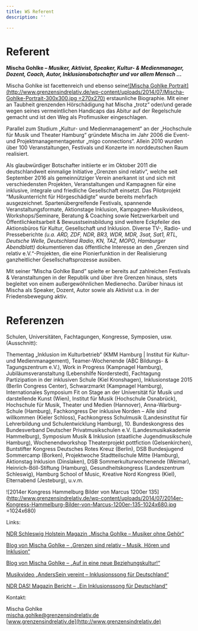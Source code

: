 ```yaml
---
title: WS Referent
description: ''

---
```

# Referent

**Mischa Gohlke – _Musiker, Aktivist, Speaker, Kultur- & Medienmanager, Dozent, Coach, Autor, Inklusionsbotschafter und vor allem Mensch …_**

Mischa Gohlke ist facettenreich und ebenso seine[![Mischa Gohlke Portrait](http://www.grenzensindrelativ.de/wp-content/uploads/2014/07/Mischa-Gohlke-Portrait-300x300.jpg =270x270)](http://www.grenzensindrelativ.de/wp-content/uploads/2014/07/Mischa-Gohlke-Portrait.jpg) erstaunliche Biographie. Mit einer an Taubheit grenzenden Hörschädigung hat Mischa „trotz“ oder/und gerade wegen seines vermeintlichen Handicaps das Abitur auf der Regelschule gemacht und ist den Weg als Profimusiker eingeschlagen.

Parallel zum Studium „Kultur- und Medienmanagement“ an der „Hochschule für Musik und Theater Hamburg“ gründete Mischa im Jahr 2006 die Event- und Projektmanagementagentur „migo connections“. Allein 2010 wurden über 100 Veranstaltungen, Festivals und Konzerte im norddeutschen Raum realisiert.

Als glaubwürdiger Botschafter initiierte er im Oktober 2011 die deutschlandweit einmalige Initiative „Grenzen sind relativ“, welche seit September 2016 als gemeinnütziger Verein anerkannt ist und sich mit verschiedensten Projekten, Veranstaltungen und Kampagnen für eine inklusive, integrale und friedliche Gesellschaft einsetzt. Das Pilotprojekt “Мusikunterricht für Hörgeschädigte” wurde bereits mehrfach ausgezeichnet. Spartenübergreifende Festivals, spannende Veranstaltungsformate, Aktionstage Inklusion, Kampagnen-Musikvideos, Workshops/Seminare, Beratung & Coaching sowie Netzwerkarbeit und Öffentlichkeitsarbeit & Bewusstseinsbildung sind weitere Eckpfeiler des Aktionsbüros für Kultur, Gesellschaft und Inklusion. Diverse TV-, Radio- und Presseberichte _(u.a. ARD, ZDF, NDR, BR3, WDR, MDR, 3sat, Sat1, RTL, Deutsche Welle, Deutschland Radio, KN, TAZ, MOPO, Hamburger Abendblatt)_ dokumentieren das öffentliche Interesse an den „Grenzen sind relativ e.V.“-Projekten, die eine Pionierfunktion in der Realisierung ganzheitlicher Gesellschaftsprozesse ausüben.

Mit seiner “Mischa Gohlke Band” spielte er bereits auf zahlreichen Festivals & Veranstaltungen in der Republik und über ihre Grenzen hinaus, stets begleitet von einem außergewöhnlichen Medienecho. Darüber hinaus ist Mischa als Speaker, Dozent, Autor sowie als Aktivist u.a. in der Friedensbewegung aktiv.

# Referenzen

Schulen, Universitäten, Fachtagungen, Kongresse, Symposien, usw. (Ausschnitt):

Thementag „Inklusion im Kulturbetrieb“ (KMM Hamburg | Institut für Kultur- und Medienmanagement), Teamer-Wochenende (ABC Bildungs- & Tagungszentrum e.V.), Work in Progress (Kampnagel Hamburg), Jubiläumsveranstaltung (Lebenshilfe Norderstedt), Fachtagung Partizipation in der inklusiven Schule (Kiel Kronshagen), Inklusionstage 2015 (Berlin Congress Center), Schwarzmarkt (Kampnagel Hamburg), Internationales Symposium Fit on Stage an der Universität für Musik und darstellende Kunst (Wien), Institut für Musik (Hochschule Osnabrück), Hochschule für Musik, Theater und Medien (Hannover), Anna-Warburg-Schule (Hamburg), Fachkongress Der inklusive Norden – Alle sind willkommen (Kieler Schloss), Fachkongress Schulmusik (Landesinstitut für Lehrerbildung und Schulentwicklung Hamburg), 10. Bundeskongress des Bundesverband Deutscher Privatmusikschulen e.V. (Landesmusikakademie Hammelburg), Symposium Musik & Inklusion (staatliche Jugendmusikschule Hamburg), Wochenendworkshop Theaterprojekt pottfiction (Gelsenkirchen), Buntstifter Kongress Deutsches Rotes Kreuz (Berlin), DSB Bundesjugend Sommercamp (Borken), Projektwoche Stadtteilschule Mitte (Hamburg), Aktionstag Inklusion (Dinslaken), DSB Sommerkulturwochenende (Weimar), Heinrich-Böll-Stiftung (Hamburg), Gesundheitskongress (Landeszentrum Schleswig), Hamburg School of Music, Kreative Nord Kongress (Kiel), Elternabend (Jesteburg), u.v.m.

![2014er Kongress Hammelburg Bilder von Marcus 1200er 135](http://www.grenzensindrelativ.de/wp-content/uploads/2014/07/2014er-Kongress-Hammelburg-Bilder-von-Marcus-1200er-135-1024x680.jpg =1024x680)

Links:

[NDR Schleswig Holstein Magazin „Mischa Gohlke – Musiker ohne Gehör“](https://www.youtube.com/watch?v=7RohEwmDdXY)

[Blog von Mischa Gohlke – „Grenzen sind relativ – Musik, Hören und Inklusion“](http://www.grenzensindrelativ.de/2015/04/13/grenzen-sind-relativ-musik-und-hoeren.html)

[Blog von Mischa Gohlke – „Auf in eine neue Beziehungskultur!“](http://www.grenzensindrelativ.de/2016/12/03/auf-in-eine-neue-beziehungskultur.html)

[Musikvideo „AndersSein vereint – Inklusionssong für Deutschland“](https://www.youtube.com/watch?v=KPi9ZNp-YJQ)

[NDR DAS! Magazin Bericht – „Ein Inklusionssong für Deutschland“](https://www.youtube.com/watch?v=BPQpJT0kyMw)

Kontakt:

Mischa Gohlke  
mischa.gohlke@grenzensindrelativ.de  
[www.grenzensindrelativ.de](http://www.grenzensindrelativ.de)